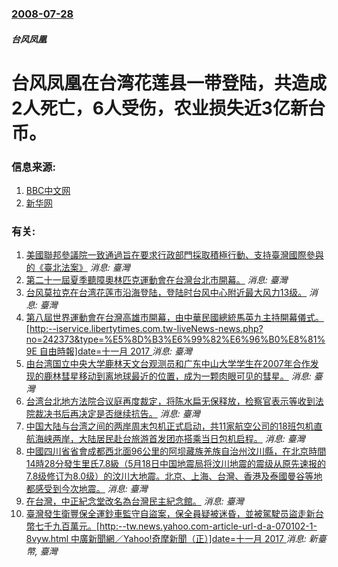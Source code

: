 ### [2008-07-28](/news/2008/07/28/index.md)

##### 台风凤凰
# 台风凤凰在台湾花莲县一带登陆，共造成2人死亡，6人受伤，农业损失近3亿新台币。




### 信息来源:

1. [BBC中文网](http://news.bbc.co.uk/chinese/trad/hi/newsid_7520000/newsid_7528000/7528068.stm)
2. [新华网](http://news.xinhuanet.com/newscenter/2008-07/29/content_8837234.htm)

### 有关:

1. [美國聯邦參議院一致通過旨在要求行政部門採取積極行動、支持臺灣國際參與的《臺北法案》](/zh/news/2019/10/30/美國聯邦參議院一致通過旨在要求行政部門採取積極行動-支持臺灣國際參與的-臺北法案.md) _消息: 臺灣_
2. [第二十一屆夏季聽障奧林匹克運動會在台灣台北市開幕。](/zh/news/2009/09/5/第二十一屆夏季聽障奧林匹克運動會在台灣台北市開幕.md) _消息: 臺灣_
3. [ 台风莫拉克在台湾花莲市沿海登陆，登陆时台风中心附近最大风力13级。](/zh/news/2009/08/7/台风莫拉克在台湾花莲市沿海登陆-登陆时台风中心附近最大风力13级.md) _消息: 臺灣_
4. [第八屆世界運動會在台灣高雄市開幕，由中華民國總統馬英九主持開幕儀式。[http:--iservice.libertytimes.com.tw-liveNews-news.php?no=242373&type=%E5%8D%B3%E6%99%82%E6%96%B0%E8%81%9E 自由時報]date=十一月 2017 ](/zh/news/2009/07/16/第八屆世界運動會在台灣高雄市開幕-由中華民國總統馬英九主持開幕儀式-http-iservicelibertyti.md) _消息: 臺灣_
5. [由台湾国立中央大学鹿林天文台观测员和广东中山大学学生在2007年合作发现的鹿林彗星移动到离地球最近的位置，成为一颗肉眼可见的彗星。](/zh/news/2009/02/24/由台湾国立中央大学鹿林天文台观测员和广东中山大学学生在2007年合作发现的鹿林彗星移动到离地球最近的位置-成为一颗肉眼可.md) _消息: 臺灣_
6. [台湾台北地方法院合议庭再度裁定，将陈水扁无保释放，检察官表示等收到法院裁决书后再决定是否继续抗告。](/zh/news/2008/12/18/台湾台北地方法院合议庭再度裁定-将陈水扁无保释放-检察官表示等收到法院裁决书后再决定是否继续抗告.md) _消息: 臺灣_
7. [中国大陆与台湾之间的两岸周末包机正式启动，共11家航空公司的18班包机直航海峡两岸，大陆居民赴台旅游首发团亦搭乘当日包机启程。](/zh/news/2008/07/4/中国大陆与台湾之间的两岸周末包机正式启动-共11家航空公司的18班包机直航海峡两岸-大陆居民赴台旅游首发团亦搭乘当日包机.md) _消息: 臺灣_
8. [中國四川省省會成都西北面96公里的阿坝藏族羌族自治州汶川縣，在北京時間14時28分發生里氏7.8級（5月18日中国地震局将汶川地震的震级从原先速报的7.8级修订为8.0级）的汶川大地震。北京、上海、台灣、香港及泰國曼谷等地都感受到今次地震。](/zh/news/2008/05/12/中國四川省省會成都西北面96公里的阿坝藏族羌族自治州汶川縣-在北京時間14時28分發生里氏78級-5月18日中国地震局.md) _消息: 臺灣_
9. [在台灣，中正紀念堂改名為台灣民主紀念館。](/zh/news/2007/05/19/在台灣-中正紀念堂改名為台灣民主紀念館.md) _消息: 臺灣_
10. [臺灣發生衛豐保全運鈔車監守自盜案，保全員疑被迷昏，並被駕駛员盜走新台幣七千九百萬元。[http:--tw.news.yahoo.com-article-url-d-a-070102-1-8vyw.html 中廣新聞網／Yahoo!奇摩新聞（正）]date=十一月 2017 ](/zh/news/2007/01/2/臺灣發生衛豐保全運鈔車監守自盜案-保全員疑被迷昏-並被駕駛员盜走新台幣七千九百萬元-http-twnewsya.md) _消息: 新臺幣, 臺灣_
